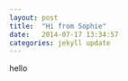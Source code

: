 ```yaml
---
layout: post
title:  "Hi from Sophie"
date:   2014-07-17 13:34:57
categories: jekyll update
---
```


hello
